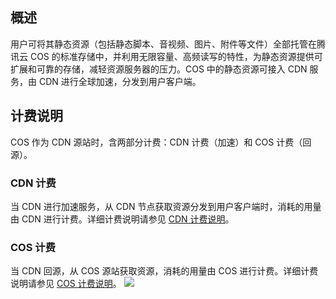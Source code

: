 ## 概述
用户可将其静态资源（包括静态脚本、音视频、图片、附件等文件）全部托管在腾讯云 COS 的标准存储中，并利用无限容量、高频读写的特性，为静态资源提供可扩展和可靠的存储，减轻资源服务器的压力。COS 中的静态资源可接入 CDN 服务，由 CDN 进行全球加速，分发到用户客户端。

## 计费说明
COS 作为 CDN 源站时，含两部分计费：CDN 计费（加速）和 COS 计费（回源）。

### CDN 计费
当 CDN 进行加速服务，从 CDN 节点获取资源分发到用户客户端时，消耗的用量由 CDN 进行计费。详细计费说明请参见 [CDN 计费说明](https://cloud.tencent.com/document/product/228/2949)。

### COS 计费
当 CDN 回源，从 COS 源站获取资源，消耗的用量由 COS 进行计费。详细计费说明请参见 [COS 计费说明](https://cloud.tencent.com/document/product/436/16871)。
![](https://main.qcloudimg.com/raw/c7541da39eb5467c70b975bb72781a84.jpg)



